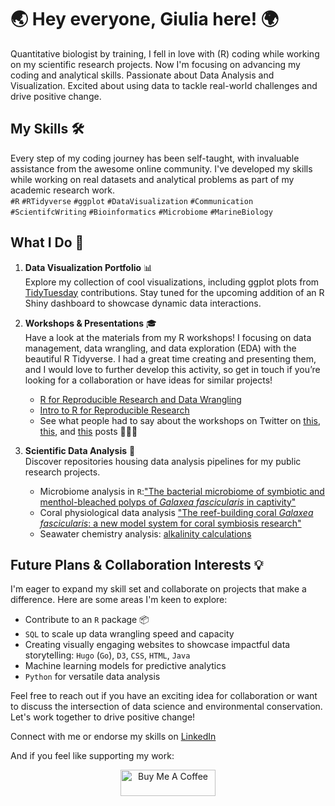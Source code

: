 # 🌏 Hey everyone, Giulia here! 🌍

Quantitative biologist by training, I fell in love with (R) coding while working on my scientific research projects. 
Now I'm focusing on advancing my coding and analytical skills. 
Passionate about Data Analysis and Visualization. 
Excited about using data to tackle real-world challenges and drive positive change.

## My Skills 🛠️
Every step of my coding journey has been self-taught, with invaluable assistance from the awesome online community. I've developed my skills while working on real datasets and analytical problems as part of my academic research work.<br>
`#R` `#RTidyverse` `#ggplot` `#DataVisualization`
`#Communication` `#ScientifcWriting` 
`#Bioinformatics` `#Microbiome` `#MarineBiology`

## What I Do 🎯

1. **Data Visualization Portfolio** 📊  
Explore my collection of cool visualizations, including ggplot plots from [TidyTuesday](https://github.com/sPuntinG/TidyTuesday) contributions. Stay tuned for the upcoming addition of an R Shiny dashboard to showcase dynamic data interactions.

2. **Workshops & Presentations** 🎓  
Have a look at the materials from my R workshops! I focusing on data management, data wrangling, and data exploration (EDA) with the beautiful R Tidyverse. I had a great time creating and presenting them, and I would love to further develop this activity, so get in touch if you’re looking for a collaboration or have ideas for similar projects!
    - [R for Reproducible Research and Data Wrangling](https://github.com/sPuntinG/BiolPostgrad_Rworkshop2023)
    - [Intro to R for Reproducible Research](https://github.com/sPuntinG/ICRSsc_workshop_2021)
    - See what people had to say about the workshops on Twitter on [this](https://twitter.com/SelmaMezger/status/1466530183817531397), [this](https://twitter.com/theamoule/status/1466499092708798466), and [this](https://twitter.com/dorkyM/status/1625667017373261826) posts 💙💙💙


4. **Scientific Data Analysis** 🧪  
Discover repositories housing data analysis pipelines for my public research projects.
    - Microbiome analysis in `R`:["The bacterial microbiome of symbiotic and menthol-bleached polyps of *Galaxea fascicularis* in captivity"](https://github.com/sPuntinG/Galaxea_Microbiome_PCI)
    - Coral physiological data analysis ["The reef-building coral *Galaxea fascicularis*: a new model system for coral symbiosis research"](https://github.com/sPuntinG/Galaxea_Coral_Model/tree/main)
    - Seawater chemistry analysis: [alkalinity calculations](https://github.com/sPuntinG/TA_Gran)
    

## Future Plans & Collaboration Interests 💡

I'm eager to expand my skill set and collaborate on projects that make a difference. Here are some areas I'm keen to explore:

- Contribute to an `R` package 📦
- `SQL` to scale up data wrangling speed and capacity
- Creating visually engaging websites to showcase impactful data storytelling: `Hugo` (`Go`), `D3`, `CSS`, `HTML`, `Java`
- Machine learning models for predictive analytics
- `Python` for versatile data analysis

Feel free to reach out if you have an exciting idea for collaboration or want to discuss the intersection of data science and environmental conservation. Let's work together to drive positive change!

Connect with me or endorse my skills on [LinkedIn](https://www.linkedin.com/in/giulia-puntin-spunting/)

And if you feel like supporting my work:
<div align="center">
  <a href="https://www.buymeacoffee.com/spunting" target="_blank">
    <img src="https://cdn.buymeacoffee.com/buttons/v2/default-yellow.png" alt="Buy Me A Coffee" style="height: 42px !important; width: 152px !important;">
  </a>
</div>


